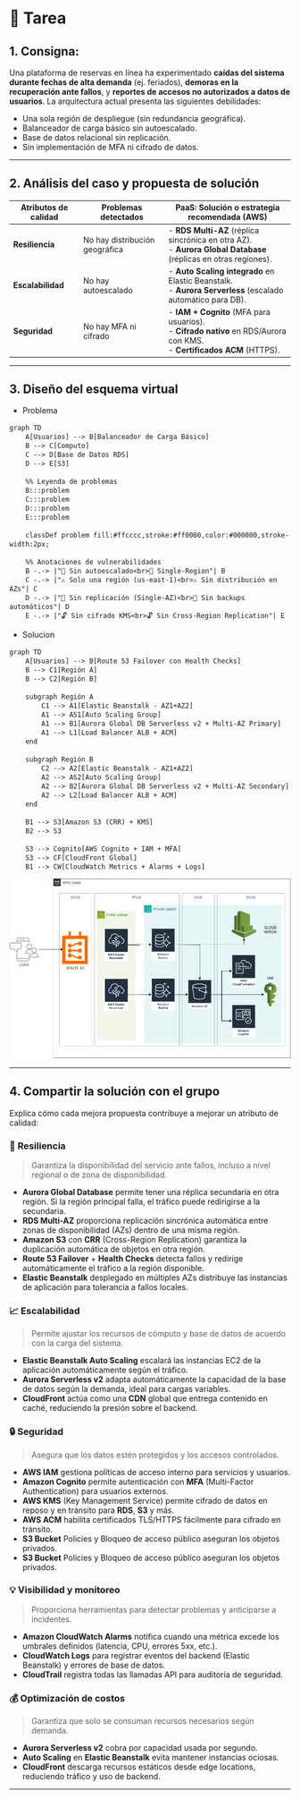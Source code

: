 # 📝 Tarea

## 1. **Consigna**:

Una plataforma de reservas en línea ha experimentado **caídas del sistema durante fechas de alta demanda** (ej. feriados), **demoras en la recuperación ante fallos**, y **reportes de accesos no autorizados a datos de usuarios**. La arquitectura actual presenta las siguientes debilidades:

- Una sola región de despliegue (sin redundancia geográfica).
- Balanceador de carga básico sin autoescalado.
- Base de datos relacional sin replicación.
- Sin implementación de MFA ni cifrado de datos.

---

## 2. **Análisis del caso y propuesta de solución**

| **Atributos de calidad** | **Problemas detectados**       | **PaaS: Solución o estrategia recomendada (AWS)**                                                                 |
|--------------------------|--------------------------------|------------------------------------------------------------------------------------------------------------------|
| **Resiliencia**          | No hay distribución geográfica | - **RDS Multi-AZ** (réplica sincrónica en otra AZ). <br> - **Aurora Global Database** (réplicas en otras regiones). |
| **Escalabilidad**        | No hay autoescalado            | - **Auto Scaling integrado** en Elastic Beanstalk. <br> - **Aurora Serverless** (escalado automático para DB).    |
| **Seguridad**            | No hay MFA ni cifrado          | - **IAM + Cognito** (MFA para usuarios). <br> - **Cifrado nativo** en RDS/Aurora con KMS. <br> - **Certificados ACM** (HTTPS). |

---

## 3. **Diseño del esquema virtual**

- Problema
```mermaid
graph TD
    A[Usuarios] --> B[Balanceador de Carga Básico]
    B --> C[Computo]
    C --> D[Base de Datos RDS]
    D --> E[S3]

    %% Leyenda de problemas
    B:::problem
    C:::problem
    D:::problem
    E:::problem

    classDef problem fill:#ffcccc,stroke:#ff0000,color:#000000,stroke-width:2px;

    %% Anotaciones de vulnerabilidades
    B -.-> |"🚨 Sin autoescalado<br>🚨 Single-Region"| B
    C -.-> |"⚠️ Solo una región (us-east-1)<br>⚠️ Sin distribución en AZs"| C
    D -.-> |"🔴 Sin replicación (Single-AZ)<br>🔴 Sin backups automáticos"| D
    E -.-> |"🔓 Sin cifrado KMS<br>🔓 Sin Cross-Region Replication"| E
```

- Solucion

```mermaid
graph TD
    A[Usuarios] --> B[Route 53 Failover con Health Checks]
    B --> C1[Región A]
    B --> C2[Región B]

    subgraph Región A
        C1 --> A1[Elastic Beanstalk - AZ1+AZ2]
        A1 --> AS1[Auto Scaling Group]
        A1 --> B1[Aurora Global DB Serverless v2 + Multi-AZ Primary]
        A1 --> L1[Load Balancer ALB + ACM]
    end

    subgraph Región B
        C2 --> A2[Elastic Beanstalk - AZ1+AZ2]
        A2 --> AS2[Auto Scaling Group]
        A2 --> B2[Aurora Global DB Serverless v2 + Multi-AZ Secondary]
        A2 --> L2[Load Balancer ALB + ACM]
    end

    B1 --> S3[Amazon S3 (CRR) + KMS]
    B2 --> S3

    S3 --> Cognito[AWS Cognito + IAM + MFA]
    S3 --> CF[CloudFront Global]
    B1 --> CW[CloudWatch Metrics + Alarms + Logs]
```

<img src="..\Img\Tarea2.drawio.png">

---

## 4. **Compartir la solución con el grupo**
Explica cómo cada mejora propuesta contribuye a mejorar un atributo de calidad:

### 🔄 **Resiliencia**  
> Garantiza la disponibilidad del servicio ante fallos, incluso a nivel regional o de zona de disponibilidad.

- **Aurora Global Database** permite tener una réplica secundaria en otra región. Si la región principal falla, el tráfico puede redirigirse a la secundaria.
- **RDS Multi-AZ** proporciona replicación sincrónica automática entre zonas de disponibilidad (AZs) dentro de una misma región.
- **Amazon S3** con **CRR** (Cross-Region Replication) garantiza la duplicación automática de objetos en otra región.
- **Route 53 Failover** + **Health Checks** detecta fallos y redirige automáticamente el tráfico a la región disponible.
- **Elastic Beanstalk** desplegado en múltiples AZs distribuye las instancias de aplicación para tolerancia a fallos locales.

### 📈 **Escalabilidad**  
> Permite ajustar los recursos de cómputo y base de datos de acuerdo con la carga del sistema.

- **Elastic Beanstalk Auto Scaling** escalará las instancias EC2 de la aplicación automáticamente según el tráfico.
- **Aurora Serverless v2** adapta automáticamente la capacidad de la base de datos según la demanda, ideal para cargas variables.
- **CloudFront** actúa como una **CDN** global que entrega contenido en caché, reduciendo la presión sobre el backend.

### 🔒 **Seguridad**  
> Asegura que los datos estén protegidos y los accesos controlados.

- **AWS IAM** gestiona políticas de acceso interno para servicios y usuarios.
- **Amazon Cognito** permite autenticación con **MFA** (Multi-Factor Authentication) para usuarios externos.
- **AWS KMS** (Key Management Service) permite cifrado de datos en reposo y en tránsito para **RDS**, **S3** y más.
- **AWS ACM** habilita certificados TLS/HTTPS fácilmente para cifrado en tránsito.
- **S3 Bucket** Policies y Bloqueo de acceso público aseguran los objetos privados.
- **S3 Bucket** Policies y Bloqueo de acceso público aseguran los objetos privados.

### 💡 **Visibilidad y monitoreo**  
> Proporciona herramientas para detectar problemas y anticiparse a incidentes.

- **Amazon CloudWatch Alarms** notifica cuando una métrica excede los umbrales definidos (latencia, CPU, errores 5xx, etc.).
- **CloudWatch Logs** para registrar eventos del backend (Elastic Beanstalk) y errores de base de datos.
- **CloudTrail** registra todas las llamadas API para auditoría de seguridad.

### 💰 Optimización de costos
> Garantiza que solo se consuman recursos necesarios según demanda.

- **Aurora Serverless v2** cobra por capacidad usada por segundo.
- **Auto Scaling** en **Elastic Beanstalk** evita mantener instancias ociosas.
- **CloudFront** descarga recursos estáticos desde edge locations, reduciendo tráfico y uso de backend.

---

